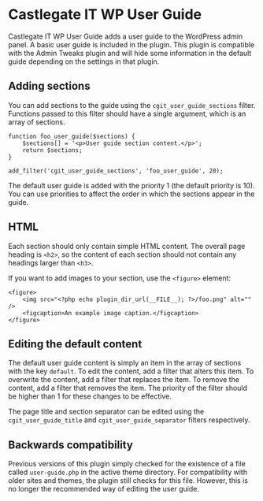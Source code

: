 # Castlegate IT WP User Guide #

Castlegate IT WP User Guide adds a user guide to the WordPress admin panel. A basic user guide is included in the plugin. This plugin is compatible with the Admin Tweaks plugin and will hide some information in the default guide depending on the settings in that plugin.

## Adding sections ##

You can add sections to the guide using the `cgit_user_guide_sections` filter. Functions passed to this filter should have a single argument, which is an array of sections.

    function foo_user_guide($sections) {
        $sections[] = '<p>User guide section content.</p>';
        return $sections;
    }

    add_filter('cgit_user_guide_sections', 'foo_user_guide', 20);

The default user guide is added with the priority 1 (the default priority is 10). You can use priorities to affect the order in which the sections appear in the guide.

## HTML ##

Each section should only contain simple HTML content. The overall page heading is `<h2>`, so the content of each section should not contain any headings larger than `<h3>`.

If you want to add images to your section, use the `<figure>` element:

    <figure>
        <img src="<?php echo plugin_dir_url(__FILE__); ?>/foo.png" alt="" />
        <figcaption>An example image caption.</figcaption>
    </figure>

## Editing the default content ##

The default user guide content is simply an item in the array of sections with the key `default`. To edit the content, add a filter that alters this item. To overwrite the content, add a filter that replaces the item. To remove the content, add a filter that removes the item. The priority of the filter should be higher than 1 for these changes to be effective.

The page title and section separator can be edited using the `cgit_user_guide_title` and `cgit_user_guide_separator` filters respectively.

## Backwards compatibility ##

Previous versions of this plugin simply checked for the existence of a file called `user-guide.php` in the active theme directory. For compatibility with older sites and themes, the plugin still checks for this file. However, this is no longer the recommended way of editing the user guide.

